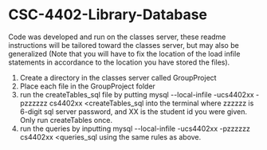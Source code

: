 # CSC-4402-Library-Database
Code was developed and run on the classes server, these readme instructions will be tailored toward the classes server, but may also be generalized (Note that you will have to fix the location of the load infile statements in accordance to the location you have stored the files).

1. Create a directory in the classes server called GroupProject
2. Place each file in the GroupProject folder
3. run the createTables_sql file by putting mysql --local-infile -ucs4402xx -pzzzzzz cs4402xx <createTables_sql into the terminal where zzzzzz is 6-digit sql server password, and XX is the student id you were given. Only run createTables once.
4. run the queries by inputting mysql --local-infile -ucs4402xx -pzzzzzz cs4402xx <queries_sql using the same rules as above.
